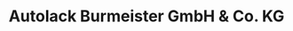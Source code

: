 ---
title: "Autolack Burmeister GmbH & Co. KG"
url: /dresden/autolack-burmeister-gmbh-und-co-kg/
shop: Farben
---